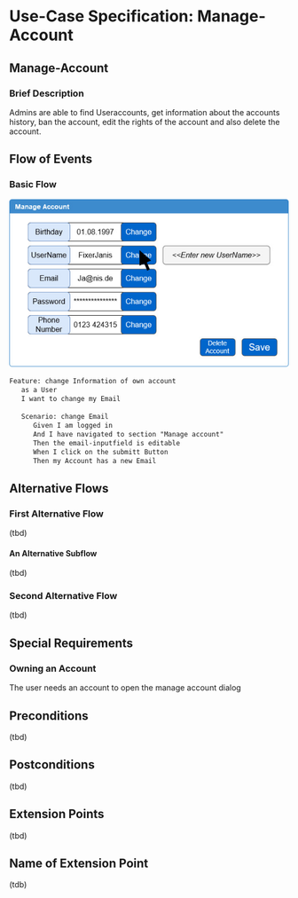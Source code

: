 # Use-Case Specification: Manage-Account

## Manage-Account
### Brief Description

Admins are able to find Useraccounts, get information about the accounts history, ban the account, edit the rights of the account and also delete the account.

## Flow of Events
### Basic Flow
![UC-Manage_Account-Diagram](./Bilder/Manage_Account.jpg)
``` Gherkin
Feature: change Information of own account 
   as a User
   I want to change my Email

   Scenario: change Email
      Given I am logged in
      And I have navigated to section "Manage account"
      Then the email-inputfield is editable
      When I click on the submitt Button  
      Then my Account has a new Email
```


## Alternative Flows
###  First Alternative Flow
(tbd)

#### An Alternative Subflow
(tbd)

### Second Alternative Flow
(tbd)

## Special Requirements
### Owning an Account

The user needs an account to open the manage account dialog

## Preconditions
(tbd)

## Postconditions
(tbd)

## Extension Points
(tbd)

## Name of Extension Point

(tdb)
